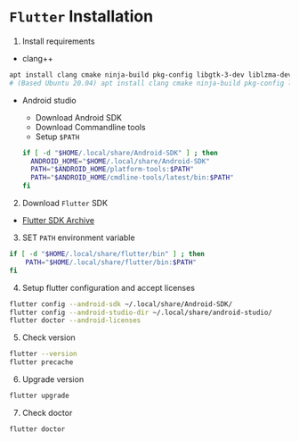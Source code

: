 # `Flutter` Installation

1. Install requirements

- clang++

```bash
apt install clang cmake ninja-build pkg-config libgtk-3-dev liblzma-dev libstdc++-12-dev
# (Based Ubuntu 20.04) apt install clang cmake ninja-build pkg-config libgtk-3-dev liblzma-dev libstdc++-10-dev
```

- Android studio

  - Download Android SDK
  - Download Commandline tools
  - Setup `$PATH`

  ```bash
  if [ -d "$HOME/.local/share/Android-SDK" ] ; then
    ANDROID_HOME="$HOME/.local/share/Android-SDK"
    PATH="$ANDROID_HOME/platform-tools:$PATH"
    PATH="$ANDROID_HOME/cmdline-tools/latest/bin:$PATH"
  fi
  ```

2. Download `Flutter` SDK
  - [Flutter SDK Archive](https://docs.flutter.dev/release/archive)

3. SET `PATH` environment variable

```bash
if [ -d "$HOME/.local/share/flutter/bin" ] ; then
    PATH="$HOME/.local/share/flutter/bin:$PATH"
fi
```

4. Setup flutter configuration and accept licenses

```bash
flutter config --android-sdk ~/.local/share/Android-SDK/
flutter config --android-studio-dir ~/.local/share/android-studio/
flutter doctor --android-licenses
```

5. Check version

```bash
flutter --version
flutter precache
```

6. Upgrade version

```bash
flutter upgrade
```

7. Check doctor

```bash
flutter doctor
```
